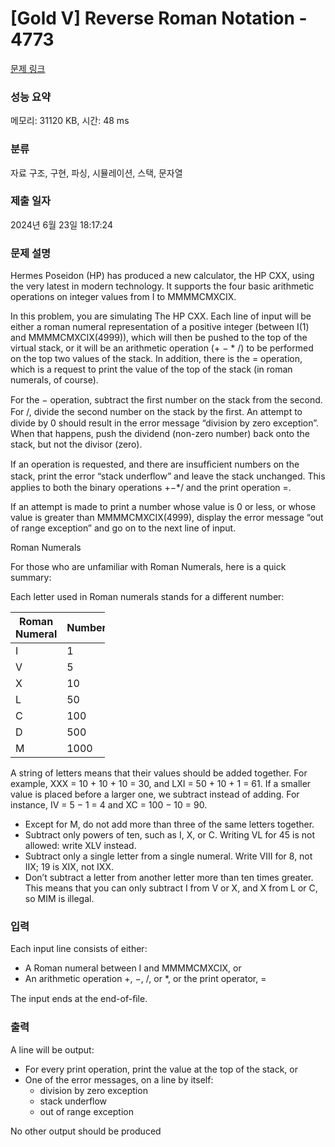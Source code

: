 # [Gold V] Reverse Roman Notation - 4773 

[문제 링크](https://www.acmicpc.net/problem/4773) 

### 성능 요약

메모리: 31120 KB, 시간: 48 ms

### 분류

자료 구조, 구현, 파싱, 시뮬레이션, 스택, 문자열

### 제출 일자

2024년 6월 23일 18:17:24

### 문제 설명

<p>Hermes Poseidon (HP) has produced a new calculator, the HP CXX, using the very latest in modern technology. It supports the four basic arithmetic operations on integer values from I to MMMMCMXCIX.</p>

<p>In this problem, you are simulating The HP CXX. Each line of input will be either a roman numeral representation of a positive integer (between I(1) and MMMMCMXCIX(4999)), which will then be pushed to the top of the virtual stack, or it will be an arithmetic operation (+ − * /) to be performed on the top two values of the stack. In addition, there is the = operation, which is a request to print the value of the top of the stack (in roman numerals, of course).</p>

<p>For the − operation, subtract the ﬁrst number on the stack from the second. For /, divide the second number on the stack by the ﬁrst. An attempt to divide by 0 should result in the error message “division by zero exception”. When that happens, push the dividend (non-zero number) back onto the stack, but not the divisor (zero).</p>

<p>If an operation is requested, and there are insufﬁcient numbers on the stack, print the error “stack underﬂow” and leave the stack unchanged. This applies to both the binary operations +−*/ and the print operation =.</p>

<p>If an attempt is made to print a number whose value is 0 or less, or whose value is greater than MMMMCMXCIX(4999), display the error message “out of range exception” and go on to the next line of input.</p>

<p>Roman Numerals</p>

<p>For those who are unfamiliar with Roman Numerals, here is a quick summary:</p>

<p>Each letter used in Roman numerals stands for a different number:</p>

<table class="table" style="width:30%">
	<thead>
		<tr>
			<th style="width:15%">Roman Numeral</th>
			<th style="width:15%">Number</th>
		</tr>
	</thead>
	<tbody>
		<tr>
			<td>I</td>
			<td>1</td>
		</tr>
		<tr>
			<td>V</td>
			<td>5</td>
		</tr>
		<tr>
			<td>X</td>
			<td>10</td>
		</tr>
		<tr>
			<td>L</td>
			<td>50</td>
		</tr>
		<tr>
			<td>C</td>
			<td>100</td>
		</tr>
		<tr>
			<td>D</td>
			<td>500</td>
		</tr>
		<tr>
			<td>M</td>
			<td>1000</td>
		</tr>
	</tbody>
</table>

<p>A string of letters means that their values should be added together. For example, XXX = 10 + 10 + 10 = 30, and LXI = 50 + 10 + 1 = 61. If a smaller value is placed before a larger one, we subtract instead of adding. For instance, IV = 5 − 1 = 4 and XC = 100 − 10 = 90.</p>

<ul>
	<li>Except for M, do not add more than three of the same letters together.</li>
	<li>Subtract only powers of ten, such as I, X, or C. Writing VL for 45 is not allowed: write XLV instead.</li>
	<li>Subtract only a single letter from a single numeral. Write VIII for 8, not IIX; 19 is XIX, not IXX.</li>
	<li>Don’t subtract a letter from another letter more than ten times greater. This means that you can only subtract I from V or X, and X from L or C, so MIM is illegal.</li>
</ul>

### 입력 

 <p>Each input line consists of either:</p>

<ul>
	<li>A Roman numeral between I and MMMMCMXCIX, or</li>
	<li>An arithmetic operation +, −, /, or *, or the print operator, =</li>
</ul>

<p>The input ends at the end-of-ﬁle.</p>

### 출력 

 <p>A line will be output:</p>

<ul>
	<li>For every print operation, print the value at the top of the stack, or</li>
	<li>One of the error messages, on a line by itself:
	<ul>
		<li>division by zero exception</li>
		<li>stack underflow</li>
		<li>out of range exception</li>
	</ul>
	</li>
</ul>

<p>No other output should be produced</p>

